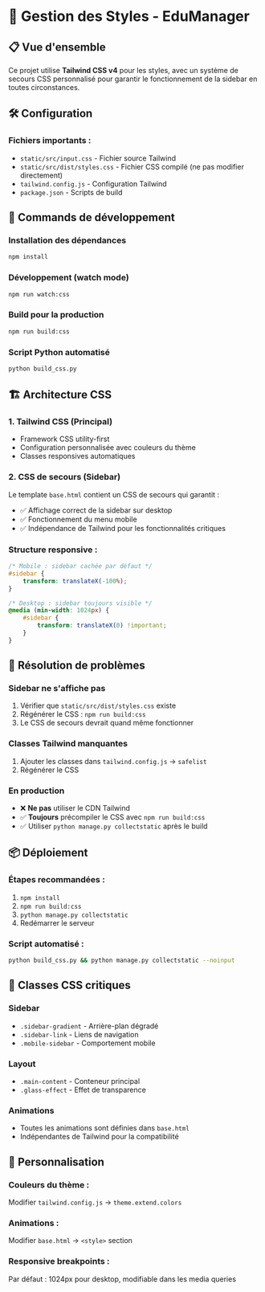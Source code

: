 # 🎨 Gestion des Styles - EduManager

## 📋 Vue d'ensemble

Ce projet utilise **Tailwind CSS v4** pour les styles, avec un système de secours CSS personnalisé pour garantir le fonctionnement de la sidebar en toutes circonstances.

## 🛠️ Configuration

### Fichiers importants :
- `static/src/input.css` - Fichier source Tailwind
- `static/src/dist/styles.css` - Fichier CSS compilé (ne pas modifier directement)
- `tailwind.config.js` - Configuration Tailwind
- `package.json` - Scripts de build

## 🚀 Commands de développement

### Installation des dépendances
```bash
npm install
```

### Développement (watch mode)
```bash
npm run watch:css
```

### Build pour la production
```bash
npm run build:css
```

### Script Python automatisé
```bash
python build_css.py
```

## 🏗️ Architecture CSS

### 1. Tailwind CSS (Principal)
- Framework CSS utility-first
- Configuration personnalisée avec couleurs du thème
- Classes responsives automatiques

### 2. CSS de secours (Sidebar)
Le template `base.html` contient un CSS de secours qui garantit :
- ✅ Affichage correct de la sidebar sur desktop
- ✅ Fonctionnement du menu mobile
- ✅ Indépendance de Tailwind pour les fonctionnalités critiques

### Structure responsive :
```css
/* Mobile : sidebar cachée par défaut */
#sidebar {
    transform: translateX(-100%);
}

/* Desktop : sidebar toujours visible */
@media (min-width: 1024px) {
    #sidebar {
        transform: translateX(0) !important;
    }
}
```

## 🐛 Résolution de problèmes

### Sidebar ne s'affiche pas
1. Vérifier que `static/src/dist/styles.css` existe
2. Régénérer le CSS : `npm run build:css`
3. Le CSS de secours devrait quand même fonctionner

### Classes Tailwind manquantes
1. Ajouter les classes dans `tailwind.config.js` → `safelist`
2. Régénérer le CSS

### En production
- ❌ **Ne pas** utiliser le CDN Tailwind
- ✅ **Toujours** précompiler le CSS avec `npm run build:css`
- ✅ Utiliser `python manage.py collectstatic` après le build

## 📦 Déploiement

### Étapes recommandées :
1. `npm install`
2. `npm run build:css`
3. `python manage.py collectstatic`
4. Redémarrer le serveur

### Script automatisé :
```bash
python build_css.py && python manage.py collectstatic --noinput
```

## 🎯 Classes CSS critiques

### Sidebar
- `.sidebar-gradient` - Arrière-plan dégradé
- `.sidebar-link` - Liens de navigation
- `.mobile-sidebar` - Comportement mobile

### Layout
- `.main-content` - Conteneur principal
- `.glass-effect` - Effet de transparence

### Animations
- Toutes les animations sont définies dans `base.html`
- Indépendantes de Tailwind pour la compatibilité

## 🔧 Personnalisation

### Couleurs du thème :
Modifier `tailwind.config.js` → `theme.extend.colors`

### Animations :
Modifier `base.html` → `<style>` section

### Responsive breakpoints :
Par défaut : 1024px pour desktop, modifiable dans les media queries
